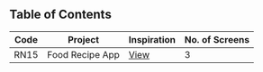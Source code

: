 ## Table of Contents

| Code | Project         | Inspiration                                                 | No. of Screens |
| ---- | --------------- | ----------------------------------------------------------- | -------------- |
| RN15 | Food Recipe App | [View](https://dribbble.com/shots/15295362-Food-Recipe-App) | 3              |
